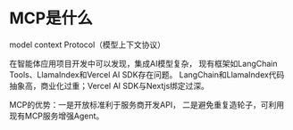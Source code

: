 
# MCP是什么
model context Protocol（模型上下文协议）

在智能体应用项目开发中可以发现，集成AI模型复杂，
现有框架如LangChain Tools、LlamaIndex和Vercel AI SDK存在问题。
LangChain和LlamaIndex代码抽象高，商业化过重；Vercel AI SDK与Nextjs绑定过深。


MCP的优势：一是开放标准利于服务商开发API，
            二是避免重复造轮子，可利用现有MCP服务增强Agent。






